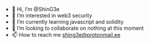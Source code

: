 - 👋 Hi, I’m @ShinG3e
- 👀 I’m interested in web3 security
- 🌱 I’m currently learning javascript and solidity
- 💞️ I’m looking to collaborate on nothing at this moment
- 📫 How to reach me shing3e@protonmail.ee

<!---
ShinG3e/ShinG3e is a ✨ special ✨ repository because its `README.md` (this file) appears on your GitHub profile.
You can click the Preview link to take a look at your changes.
--->
